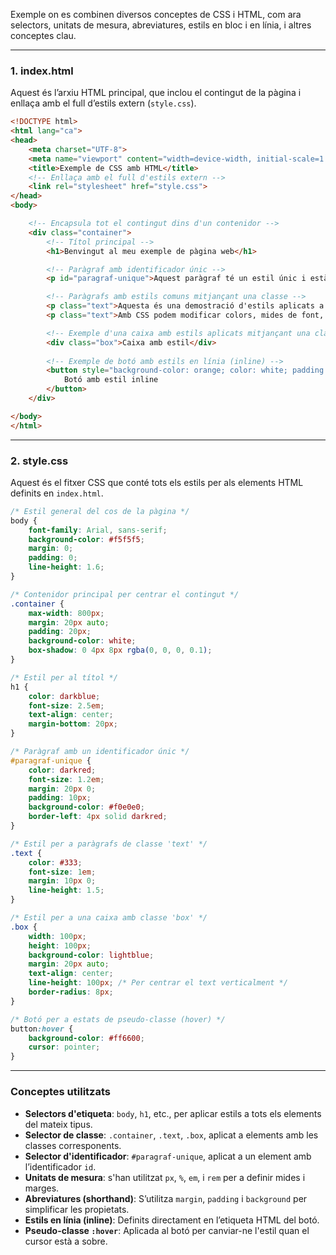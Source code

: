 Exemple on es combinen diversos conceptes de CSS i HTML, com ara selectors, unitats de mesura, abreviatures, estils en bloc i en línia, i altres conceptes clau.

---

### 1. **index.html**

Aquest és l’arxiu HTML principal, que inclou el contingut de la pàgina i enllaça amb el full d’estils extern (`style.css`).

```html
<!DOCTYPE html>
<html lang="ca">
<head>
    <meta charset="UTF-8">
    <meta name="viewport" content="width=device-width, initial-scale=1.0">
    <title>Exemple de CSS amb HTML</title>
    <!-- Enllaça amb el full d'estils extern -->
    <link rel="stylesheet" href="style.css">
</head>
<body>

    <!-- Encapsula tot el contingut dins d'un contenidor -->
    <div class="container">
        <!-- Títol principal -->
        <h1>Benvingut al meu exemple de pàgina web</h1>

        <!-- Paràgraf amb identificador únic -->
        <p id="paragraf-unique">Aquest paràgraf té un estil únic i està separat amb un marge especial.</p>

        <!-- Paràgrafs amb estils comuns mitjançant una classe -->
        <p class="text">Aquesta és una demostració d'estils aplicats a diversos elements HTML.</p>
        <p class="text">Amb CSS podem modificar colors, mides de font, marges, padding, i molt més.</p>

        <!-- Exemple d'una caixa amb estils aplicats mitjançant una classe -->
        <div class="box">Caixa amb estil</div>
        
        <!-- Exemple de botó amb estils en línia (inline) -->
        <button style="background-color: orange; color: white; padding: 10px; border: none;">
            Botó amb estil inline
        </button>
    </div>

</body>
</html>
```

---

### 2. **style.css**

Aquest és el fitxer CSS que conté tots els estils per als elements HTML definits en `index.html`.

```css
/* Estil general del cos de la pàgina */
body {
    font-family: Arial, sans-serif;
    background-color: #f5f5f5;
    margin: 0;
    padding: 0;
    line-height: 1.6;
}

/* Contenidor principal per centrar el contingut */
.container {
    max-width: 800px;
    margin: 20px auto;
    padding: 20px;
    background-color: white;
    box-shadow: 0 4px 8px rgba(0, 0, 0, 0.1);
}

/* Estil per al títol */
h1 {
    color: darkblue;
    font-size: 2.5em;
    text-align: center;
    margin-bottom: 20px;
}

/* Paràgraf amb un identificador únic */
#paragraf-unique {
    color: darkred;
    font-size: 1.2em;
    margin: 20px 0;
    padding: 10px;
    background-color: #f0e0e0;
    border-left: 4px solid darkred;
}

/* Estil per a paràgrafs de classe 'text' */
.text {
    color: #333;
    font-size: 1em;
    margin: 10px 0;
    line-height: 1.5;
}

/* Estil per a una caixa amb classe 'box' */
.box {
    width: 100px;
    height: 100px;
    background-color: lightblue;
    margin: 20px auto;
    text-align: center;
    line-height: 100px; /* Per centrar el text verticalment */
    border-radius: 8px;
}

/* Botó per a estats de pseudo-classe (hover) */
button:hover {
    background-color: #ff6600;
    cursor: pointer;
}
```

---

### Conceptes utilitzats

- **Selectors d'etiqueta**: `body`, `h1`, etc., per aplicar estils a tots els elements del mateix tipus.
- **Selector de classe**: `.container`, `.text`, `.box`, aplicat a elements amb les classes corresponents.
- **Selector d'identificador**: `#paragraf-unique`, aplicat a un element amb l’identificador `id`.
- **Unitats de mesura**: s'han utilitzat `px`, `%`, `em`, i `rem` per a definir mides i marges.
- **Abreviatures (shorthand)**: S’utilitza `margin`, `padding` i `background` per simplificar les propietats.
- **Estils en línia (inline)**: Definits directament en l’etiqueta HTML del botó.
- **Pseudo-classe `:hover`**: Aplicada al botó per canviar-ne l'estil quan el cursor està a sobre.
